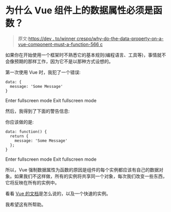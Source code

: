 # 为什么 Vue 组件上的数据属性必须是函数？

> 原文:[https://dev . to/winner crespo/why-do-the-data-property-on-a-vue-component-must-a-function-566 c](https://dev.to/winnercrespo/why-does-the-data-property-on-a-vue-component-must-be-a-function-566c)

如果你在开始使用一个框架时不熟悉它的基本规则(编程语言、工具等)，事情就不会像预期的那样工作，因为它不是以那种方式设想的。

第一次使用 Vue 时，我犯了一个错误:

```
data: {
  message: 'Some Message'
} 
```

Enter fullscreen mode Exit fullscreen mode

然后，我得到了下面的警告信息:

[Vue warn]:“数据”选项应该是返回组件定义中每个实例值的函数。

你应该做的是:

```
data: function() {
  return {
    message: 'Some Message'
  };
} 
```

Enter fullscreen mode Exit fullscreen mode

所以，Vue 强制数据属性为函数的原因是组件的每个实例都应该有自己的数据对象。如果我们不这样做，所有的实例将共享同一个对象，每次我们改变一些东西，它将反映在所有的实例中。

看看 [Vue 的文档](https://vuejs.org/v2/guide/components.html#data-Must-Be-a-Function)是怎么说的，以及一个快速的实例。

我希望这有所帮助。